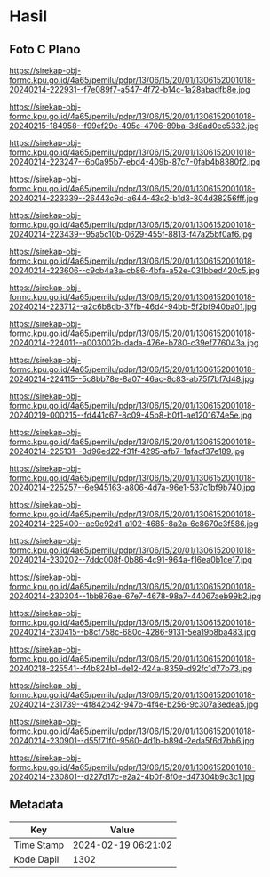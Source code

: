 # Hasil

## Foto C Plano

https://sirekap-obj-formc.kpu.go.id/4a65/pemilu/pdpr/13/06/15/20/01/1306152001018-20240214-222931--f7e089f7-a547-4f72-b14c-1a28abadfb8e.jpg

https://sirekap-obj-formc.kpu.go.id/4a65/pemilu/pdpr/13/06/15/20/01/1306152001018-20240215-184958--f99ef29c-495c-4706-89ba-3d8ad0ee5332.jpg

https://sirekap-obj-formc.kpu.go.id/4a65/pemilu/pdpr/13/06/15/20/01/1306152001018-20240214-223247--6b0a95b7-ebd4-409b-87c7-0fab4b8380f2.jpg

https://sirekap-obj-formc.kpu.go.id/4a65/pemilu/pdpr/13/06/15/20/01/1306152001018-20240214-223339--26443c9d-a644-43c2-b1d3-804d38256fff.jpg

https://sirekap-obj-formc.kpu.go.id/4a65/pemilu/pdpr/13/06/15/20/01/1306152001018-20240214-223439--95a5c10b-0629-455f-8813-f47a25bf0af6.jpg

https://sirekap-obj-formc.kpu.go.id/4a65/pemilu/pdpr/13/06/15/20/01/1306152001018-20240214-223606--c9cb4a3a-cb86-4bfa-a52e-031bbed420c5.jpg

https://sirekap-obj-formc.kpu.go.id/4a65/pemilu/pdpr/13/06/15/20/01/1306152001018-20240214-223712--a2c6b8db-37fb-46d4-94bb-5f2bf940ba01.jpg

https://sirekap-obj-formc.kpu.go.id/4a65/pemilu/pdpr/13/06/15/20/01/1306152001018-20240214-224011--a003002b-dada-476e-b780-c39ef776043a.jpg

https://sirekap-obj-formc.kpu.go.id/4a65/pemilu/pdpr/13/06/15/20/01/1306152001018-20240214-224115--5c8bb78e-8a07-46ac-8c83-ab75f7bf7d48.jpg

https://sirekap-obj-formc.kpu.go.id/4a65/pemilu/pdpr/13/06/15/20/01/1306152001018-20240219-000215--fd441c67-8c09-45b8-b0f1-ae1201674e5e.jpg

https://sirekap-obj-formc.kpu.go.id/4a65/pemilu/pdpr/13/06/15/20/01/1306152001018-20240214-225131--3d96ed22-f31f-4295-afb7-1afacf37e189.jpg

https://sirekap-obj-formc.kpu.go.id/4a65/pemilu/pdpr/13/06/15/20/01/1306152001018-20240214-225257--6e945163-a806-4d7a-96e1-537c1bf9b740.jpg

https://sirekap-obj-formc.kpu.go.id/4a65/pemilu/pdpr/13/06/15/20/01/1306152001018-20240214-225400--ae9e92d1-a102-4685-8a2a-6c8670e3f586.jpg

https://sirekap-obj-formc.kpu.go.id/4a65/pemilu/pdpr/13/06/15/20/01/1306152001018-20240214-230202--7ddc008f-0b86-4c91-964a-f16ea0b1ce17.jpg

https://sirekap-obj-formc.kpu.go.id/4a65/pemilu/pdpr/13/06/15/20/01/1306152001018-20240214-230304--1bb876ae-67e7-4678-98a7-44067aeb99b2.jpg

https://sirekap-obj-formc.kpu.go.id/4a65/pemilu/pdpr/13/06/15/20/01/1306152001018-20240214-230415--b8cf758c-680c-4286-9131-5ea19b8ba483.jpg

https://sirekap-obj-formc.kpu.go.id/4a65/pemilu/pdpr/13/06/15/20/01/1306152001018-20240218-225541--f4b824b1-de12-424a-8359-d92fc1d77b73.jpg

https://sirekap-obj-formc.kpu.go.id/4a65/pemilu/pdpr/13/06/15/20/01/1306152001018-20240214-231739--4f842b42-947b-4f4e-b256-9c307a3edea5.jpg

https://sirekap-obj-formc.kpu.go.id/4a65/pemilu/pdpr/13/06/15/20/01/1306152001018-20240214-230901--d55f71f0-9560-4d1b-b894-2eda5f6d7bb6.jpg

https://sirekap-obj-formc.kpu.go.id/4a65/pemilu/pdpr/13/06/15/20/01/1306152001018-20240214-230801--d227d17c-e2a2-4b0f-8f0e-d47304b9c3c1.jpg


## Metadata

| Key        | Value               |
| ---------- | ------------------- |
| Time Stamp | 2024-02-19 06:21:02 |
| Kode Dapil | 1302                |



